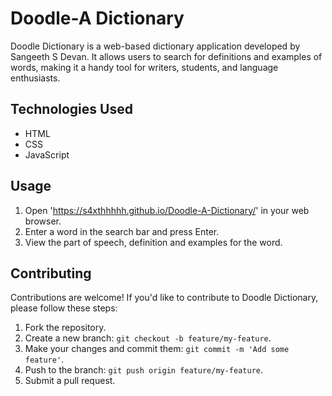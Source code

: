 ﻿# Doodle-A Dictionary

Doodle Dictionary is a web-based dictionary application developed by Sangeeth S Devan. It allows users to search for definitions and examples of words, making it a handy tool for writers, students, and language enthusiasts.

## Technologies Used

- HTML
- CSS
- JavaScript

## Usage

1. Open 'https://s4xthhhhh.github.io/Doodle-A-Dictionary/' in your web browser.
2. Enter a word in the search bar and press Enter.
3. View the part of speech, definition and examples for the word.

## Contributing

Contributions are welcome! If you'd like to contribute to Doodle Dictionary, please follow these steps:

1. Fork the repository.
2. Create a new branch: `git checkout -b feature/my-feature`.
3. Make your changes and commit them: `git commit -m 'Add some feature'`.
4. Push to the branch: `git push origin feature/my-feature`.
5. Submit a pull request.
